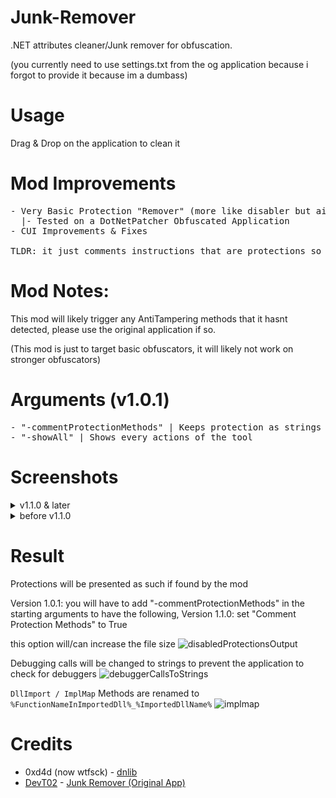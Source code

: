 # Junk-Remover
.NET attributes cleaner/Junk remover for obfuscation.

(you currently need to use settings.txt from the og application because i forgot to provide it because im a dumbass)

# Usage
Drag & Drop on the application to clean it

# Mod Improvements
<pre>
- Very Basic Protection "Remover" (more like disabler but aight), Supports AntiDebugging, AntiTampering & AntiDumping
  |- Tested on a DotNetPatcher Obfuscated Application
- CUI Improvements & Fixes

TLDR: it just comments instructions that are protections so they don't load
</pre>

# Mod Notes:
This mod will likely trigger any AntiTampering methods that it hasnt detected, please use the original application if so.

(This mod is just to target basic obfuscators, it will likely not work on stronger obfuscators)

# Arguments (v1.0.1)
<pre>
- "-commentProtectionMethods" | Keeps protection as strings instead of clearing them (they're still disabled)
- "-showAll" | Shows every actions of the tool
</pre>

# Screenshots
<details>
  <summary>v1.1.0 & later</summary>
  ![basicView](https://i.imgur.com/mZBJT5Z.png)
</details>

<details>
  <summary>before v1.1.0</summary>
  
  ![basicView](https://i.imgur.com/3AVDZy5.png)

  (using "-showAll" (v1.0.1 <))

  ![showAll](https://i.imgur.com/2GCCkaS.png)
</details>

# Result
Protections will be presented as such if found by the mod

Version 1.0.1: you will have to add "-commentProtectionMethods" in the starting arguments to have the following, 
Version 1.1.0: set "Comment Protection Methods" to True

this option will/can increase the file size
![disabledProtectionsOutput](https://i.imgur.com/ukcQMfq.png)

Debugging calls will be changed to strings to prevent the application to check for debuggers
![debuggerCallsToStrings](https://i.imgur.com/87sMGlO.png)

`DllImport / ImplMap` Methods are renamed to `%FunctionNameInImportedDll%_%ImportedDllName%`
![implmap](https://i.imgur.com/odJ1LZc.png)

# Credits
- 0xd4d (now wtfsck) - <a href="https://github.com/0xd4d/dnlib/">dnlib</a>
- <a href="https://github.com/DevT02/">DevT02</a> - <a href="https://github.com/DevT02/Junk-Remover">Junk Remover (Original App)</a>
